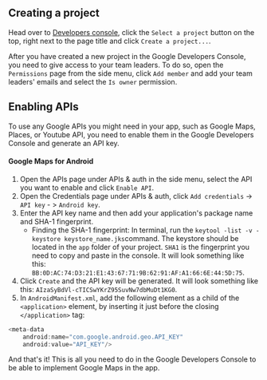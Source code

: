 ## Creating a project
Head over to [Developers console](https://console.developers.google.com), click the `Select a project` button on the top, right next to the page title and click `Create a project...`.

After you have created a new project in the Google Developers Console, you need to give access to your team leaders. To do so, open the `Permissions` page from the side menu, click `Add member` and add your team leaders' emails and select the `Is owner` permission.

## Enabling APIs

To use any Google APIs you might need in your app, such as Google Maps, Places, or Youtube API, you need to enable them in the Google Developers Console and generate an API key.

#### Google Maps for Android

1. Open the APIs page under APIs & auth in the side menu, select the API you want to enable and click `Enable API`.
2. Open the Credentials page under APIs & auth, click `Add credentials` -> `API key` - > `Android key`.
3. Enter the API key name and then add your application's package name and SHA-1 fingerprint.
   * Finding the SHA-1 fingerprint: In terminal, run the `keytool -list -v -keystore keystore_name.jks`command. The keystore should be located in the `app` folder of your project. `SHA1` is the fingerprint you need to copy and paste in the console. It will look something like this: `BB:0D:AC:74:D3:21:E1:43:67:71:9B:62:91:AF:A1:66:6E:44:5D:75`.
4. Click `Create` and the API key will be generated. It will look something like this: `AIzaSyBdVl-cTICSwYKrZ95SuvNw7dbMuDt1KG0`.
5. In `AndroidManifest.xml`, add the following element as a child of the `<application>` element, by inserting it just before the closing `</application>` tag:
```java
<meta-data
    android:name="com.google.android.geo.API_KEY"
    android:value="API_KEY"/>
```

And that's it! This is all you need to do in the Google Developers Console to be able to implement Google Maps in the app.
